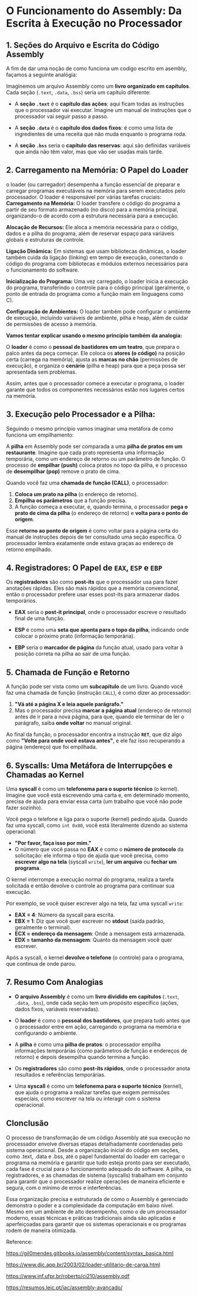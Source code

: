 
# O Funcionamento do Assembly: Da Escrita à Execução no Processador

## 1. Seções do Arquivo e Escrita do Código Assembly

A fim de dar uma noção de como funciona um codigo escrito em asembly, façamos a
seguinte analógia:

Imaginemos um arquivo Assembly como um **livro organizado em capítulos**. 
Cada seção (`.text`, `.data`, `.bss`) seria um capítulo diferente:

- A **seção `.text`** é o **capítulo das ações**: 
aqui ficam todas as instruções que o processador vai executar. Imagine um manual
de instruções que o processador vai seguir passo a passo.

- A **seção `.data`** é o **capítulo dos dados fixos**: 
é como uma lista de ingredientes de uma receita que não muda enquanto o programa roda.

- A **seção `.bss`** seria o **capítulo das reservas**:
aqui são definidas variáveis que ainda não têm valor, mas que vão ser usadas mais tarde.

## 2. Carregamento na Memória: O Papel do Loader

o loader (ou carregador) desempenha a função essencial de preparar e carregar programas
executáveis na memória para serem executados pelo processador. O loader é responsável
por várias tarefas cruciais: 
**Carregamento na Memória:**
O loader transfere o código do programa a partir de seu formato armazenado (no disco)
 para a memória principal, organizando-o de acordo com a estrutura necessária para a execução.

**Alocação de Recursos:** 
Ele aloca a memória necessária para o código, dados e a pilha do programa, além de
reservar espaço para variáveis globais e estruturas de controle.

**Ligação Dinâmica:** 
Em sistemas que usam bibliotecas dinâmicas, o loader também cuida da ligação (linking)
em tempo de execução, conectando o código do programa com bibliotecas e módulos externos
necessários para o funcionamento do software.

**Inicialização do Programa:** 
Uma vez carregado, o loader inicia a execução do programa, transferindo o controle para
o código principal (geralmente, o ponto de entrada do programa como a função main em
linguagens como C).

**Configuração de Ambientes:** O loader também pode configurar o ambiente de execução, 
incluindo variáveis de ambiente, pilha e heap, além de cuidar de permissões de acesso à memória.

**Vamos tentar explicar usando o mesmo princípio também da analogia:**

O **loader** é como o **pessoal de bastidores em um teatro**, que prepara o palco antes
da peça começar. Ele coloca os **atores (o código)** na posição certa (carrega na memória),
ajusta as **marcas no chão** (permissões de execução), e organiza o **cenário** (pilha e heap)
para que a peça possa ser apresentada sem problemas.

Assim, antes que o processador comece a executar o programa, o loader garante que todos os
componentes necessários estão nos lugares certos na memória.

## 3. Execução pelo Processador e a Pilha: 

Seguindo o mesmo princípio vamos imaginar  uma metáfora de como funciona um empilhamento:

A **pilha** em Assembly pode ser comparada a uma **pilha de pratos em um restaurante**. 
Imagine que cada prato representa uma informação temporária, como um endereço de retorno
ou um parâmetro de função. O processo de **empilhar (push)** coloca pratos no topo da pilha,
e o processo de **desempilhar (pop)** remove o prato de cima.

Quando você faz uma **chamada de função (CALL)**, o processador:

1. **Coloca um prato na pilha** (o endereço de retorno).
2. **Empilha os parâmetros** que a função precisa.
3. A função começa a executar, e, quando termina, o processador **pega o prato de cima da pilha**
(o endereço de retorno) e **volta para o ponto de origem**.

Esse **retorno ao ponto de origem** é como voltar para a página certa do manual de instruções depois
de ter consultado uma seção específica. O processador lembra exatamente onde estava graças 
ao endereço de retorno empilhado.

## 4. Registradores: O Papel de `EAX`, `ESP` e `EBP`

Os **registradores** são como **post-its** que o processador usa para fazer anotações rápidas. 
Eles são mais rápidos que a memória convencional, então o processador prefere usar esses
post-its para armazenar dados temporários.

- **EAX** seria o **post-it principal**, onde o processador escreve o resultado final de uma função.

- **ESP** é como uma **seta que aponta para o topo da pilha**, indicando onde colocar o próximo
 prato (informação temporária).

- **EBP** seria o **marcador de página** da função atual, usado para voltar à posição correta
 na pilha ao sair de uma função.

## 5. Chamada de Função e Retorno

A função pode ser vista como um **subcapítulo** de um livro. Quando você faz uma chamada de
função (instrução `CALL`), é como dizer ao processador:

1. **"Vá até a página X e leia aquele parágrafo."**
2. Mas o processador precisa **marcar a página atual** (endereço de retorno) antes de ir para
a nova página, para que, quando ele terminar de ler o parágrafo, saiba **onde voltar** 
no manual original.

Ao final da função, o processador encontra a instrução **`RET`**, que diz algo como 
**"Volte para onde você estava antes"**, e ele faz isso recuperando a página (endereço)
que foi empilhada.

## 6. Syscalls: Uma Metáfora de Interrupções e Chamadas ao Kernel

Uma **syscall** é como um **telefonema para o suporte técnico** (o kernel). Imagine que
você está escrevendo uma carta e, em determinado momento, precisa de ajuda para enviar
essa carta (um trabalho que você não pode fazer sozinho).

Você pega o telefone e liga para o suporte (kernel) pedindo ajuda. Quando faz uma 
syscall, como `int 0x80`, você está literalmente dizendo ao sistema operacional: 

- **"Por favor, faça isso por mim."**
- O número que você passa no **EAX** é como o **número de protocolo** da solicitação: 
ele informa o tipo de ajuda que você precisa, como **escrever algo na tela** 
(syscall `write`), **ler um arquivo** ou **fechar um programa**.

O kernel interrompe a execução normal do programa, realiza a tarefa solicitada e 
então devolve o controle ao programa para continuar sua execução.

Por exemplo, se você quiser escrever algo na tela, faz uma syscall `write`:

- **EAX = 4**: Número da syscall para escrita.
- **EBX = 1**: Diz que você quer escrever no **stdout** (saída padrão, geralmente o terminal).
- **ECX = endereço da mensagem**: Onde a mensagem está armazenada.
- **EDX = tamanho da mensagem**: Quanto da mensagem você quer escrever.

Após a syscall, o kernel **devolve o telefone** (o controle) para o programa, que continua de onde parou.

## 7. Resumo Com Analogias

- **O arquivo Assembly** é como um **livro dividido em capítulos** (`.text`, `.data`, `.bss`), 
onde cada seção tem um propósito específico (ações, dados fixos, variáveis reservadas).

- O **loader** é como o **pessoal dos bastidores**, que prepara tudo antes que o processador
entre em ação, carregando o programa na memória e configurando o ambiente.

- A **pilha** é como uma **pilha de pratos**: o processador empilha informações temporárias
(como parâmetros de função e endereços de retorno) e depois desempilha quando termina a função.

- Os **registradores** são como **post-its rápidos**, onde o processador anota resultados
e referências temporárias.

- Uma **syscall** é como um **telefonema para o suporte técnico** (kernel), que ajuda o
programa a realizar tarefas que exigem permissões especiais, como escrever na tela ou
interagir com o sistema operacional.

## Clonclusão

O processo de transformação de um código Assembly até sua execução no processador envolve
diversas etapas detalhadamente coordenadas pelo sistema operacional. Desde a organização
inicial do código em seções, como .text, .data e .bss, até o papel fundamental do loader
em carregar o programa na memória e garantir que tudo esteja pronto para ser executado,
cada fase é crucial para o funcionamento adequado do software. 
A pilha, os registradores, e as chamadas de sistema (syscalls) trabalham em conjunto
para garantir que o processador realize operações de maneira eficiente e segura, com o
mínimo de erros e interferências.

Essa organização precisa e estruturada de como o Assembly é gerenciado demonstra o poder
e a complexidade da computação em baixo nível. Mesmo em um ambiente de alto desempenho,
como o de um processador moderno, essas técnicas e práticas tradicionais ainda são aplicadas
e aperfeiçoadas para garantir que os sistemas operacionais e os programas rodem de maneira
otimizada.


Reference:

https://gil0mendes.gitbooks.io/assembly/content/syntax_basica.html

https://www.dic.app.br/2003/02/loader-utilitario-de-carga.html

https://www.inf.ufpr.br/roberto/ci210/assembly.pdf

https://resumos.leic.pt/iac/assembly-avancado/
